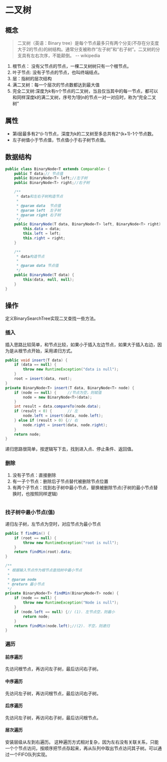 # 二叉树
## 概念
>二叉树（英语：Binary tree）是每个节点最多只有两个分支(不存在分支度大于2的节点)的树结构。通常分支被称作“左子树”和“右子树”。二叉树的分支具有左右次序，不能颠倒。
                                    -- wikipedia

1. 根节点： 没有父节点的节点，一棵二叉树树只有一个根节点。
2. 叶子节点: 没有子节点的节点，也叫终端结点。
3. 层：指树的层次结构
4. 满二叉树：每一个层次的节点数都达到最大值
5. 完全二叉树:深度为k有n个节点的二叉树，当且仅当其中的每一节点，都可以和同样深度k的满二叉树，序号为1到n的节点一对一对应时，称为“完全二叉树”

## 属性

* 第i层最多有2^(i-1)节点，深度为k的二叉树至多总共有2^(k+1)-1个节点数。
* 左子树值小于节点值，节点值小于右子树节点值。

## 数据结构
```java
public class BinaryNode<T extends Comparable> {
    public T data;// 节点值
    public BinaryNode<T> left;//左子树
    public BinaryNode<T> right;//右子树

    /**
     * data和左右子树构造节点
     *
     * @param data  节点值
     * @param left  左子树
     * @param right 右子树
     */
    public BinaryNode(T data, BinaryNode<T> left, BinaryNode<T> right) {
        this.data = data;
        this.left = left;
        this.right = right;
    }

    /**
     * data构造节点
     *
     * @param data 节点值
     */
    public BinaryNode(T data) {
        this(data, null, null);
    }
}
```
## 操作
定义BinarySearchTree实现二叉查找一些方法。

### 插入
插入思路比较简单，和节点比较，如果小于插入左边节点，如果大于插入右边，因为是从根节点开始，采用递归方式。
```java
public void insert(T data) {
    if (data == null) {
        throw new RuntimeException("data is null");
    }
    root = insert(data, root);
}
private BinaryNode<T> insert(T data, BinaryNode<T> node) {
    if (node == null) {     //节点为空，则赋值
        node = new BinaryNode<T>(data);
    }
    int result = data.compareTo(node.data);
    if (result < 0) {       // 左
        node.left = insert(data, node.left);
    } else if (result > 0) {// 右
        node.right = insert(data, node.right);
    }
    return node;
}
```
递归思路很简单，按逻辑写下去，找到进入点、停止条件、返回值。

### 删除
1. 没有子节点：直接删除
2. 有一子个节点：删除后子节点替代被删除节点位置
3. 有两个子节点：找到右子树中最小节点，替换被删除节点(子树的最小节点替换时，也按照同样逻辑)

```java
```

### 找子树中最小节点(值)
递归左子树，左节点为空时，对应节点为最小节点

```java
public T findMin() {
    if (root == null) {
        throw new RuntimeException("root is null");
    }
    return findMin(root).data;
}

/**
 * 根据输入节点作为根节点查找树中最小节点
 *
 * @param node
 * @return 最小节点
 */
private BinaryNode<T> findMin(BinaryNode<T> node) {
    if (node == null) {
        throw new RuntimeException("Node is null");
    }
    if (node.left == null) {// (1). 左节点空，则最小
        return node;
    }
    return findMin(node.left);//(2). 不空，则递归
}
```

### 遍历
#### 前序遍历
先访问根节点，再访问左子树，最后访问右子树。
#### 中序遍历
先访问左子树，再访问根节点，最后访问右子树。
#### 后序遍历
先访问左子树，再访问右子树，最后访问根节点。
#### 层次遍历
安装层级从左到右遍历。
这种遍历方式相对复杂，因为左右没有关联关系，只能一个个节点访问，按顺序把节点存起来，再从队列中取出节点访问其子树。可以通过一个FIFO队列实现。
